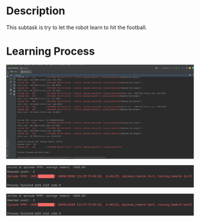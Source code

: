 # Description

This subtask is try to let the robot learn to hit the football.



# Learning Process

![image](\resourceforMD\1.png)

![image](\resourceforMD\2.png)



![Alt text](\resourceforMD\2.png?raw=true "Title")


